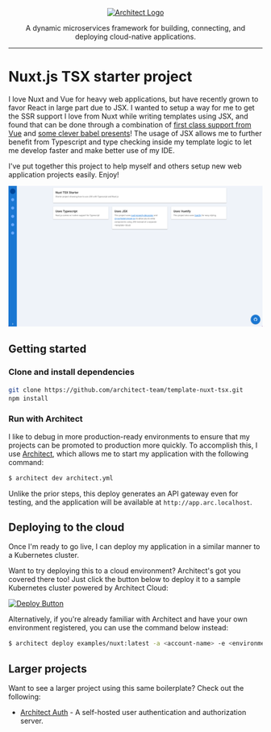 <p align="center">
  <a href="//architect.io" target="blank"><img src="https://docs.architect.io/img/logo.svg" width="320" alt="Architect Logo" /></a>
</p>

<p align="center">
  A dynamic microservices framework for building, connecting, and deploying cloud-native applications.
</p>

---

# Nuxt.js TSX starter project

I love Nuxt and Vue for heavy web applications, but have recently grown to favor React in large part due to JSX. I wanted to setup a way for me to get the SSR support I love from Nuxt while writing templates using JSX, and found that can be done through a combination of [first class support from Vue](https://vuejs.org/v2/guide/render-function.html#JSX) and [some clever babel presents](https://github.com/vuejs/jsx)! The usage of JSX allows me to further benefit from Typescript and type checking inside my template logic to let me develop faster and make better use of my IDE.

I've put together this project to help myself and others setup new web application projects easily. Enjoy!

![Screenshot](./screenshot.png)

## Getting started

### Clone and install dependencies

```sh
git clone https://github.com/architect-team/template-nuxt-tsx.git
npm install
```

### Run with Architect

I like to debug in more production-ready environments to ensure that my projects can be promoted to production more quickly. To accomplish this, I use [Architect](http://docs.architect.io/), which allows me to start my application with the following command:

```sh
$ architect dev architect.yml
```

Unlike the prior steps, this deploy generates an API gateway even for testing, and the application will be available at `http://app.arc.localhost`.

## Deploying to the cloud

Once I'm ready to go live, I can deploy my application in a similar manner to a Kubernetes cluster.

Want to try deploying this to a cloud environment? Architect's got you covered there too! Just click the button below to deploy it to a sample Kubernetes cluster powered by Architect Cloud:

[![Deploy Button](https://docs.architect.io/deploy-button.svg)](https://cloud.architect.io/examples/components/nuxt/deploy?tag=latest&interface=app%3Aapp)

Alternatively, if you're already familiar with Architect and have your own environment registered, you can use the command below instead:

```sh
$ architect deploy examples/nuxt:latest -a <account-name> -e <environment-name> -i app:app
```


## Larger projects

Want to see a larger project using this same boilerplate? Check out the following:

- [Architect Auth](https://github.com/architect-team/architect-auth) - A self-hosted user authentication and authorization server.
